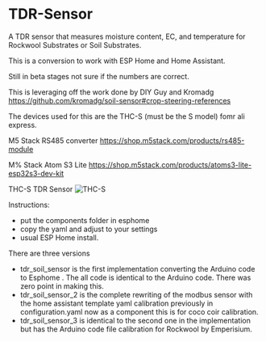 # TDR-Sensor
A TDR sensor that measures moisture content, EC, and temperature for Rockwool Substrates or Soil Substrates.

This is a conversion to work with ESP Home and Home Assistant. 

Still in beta stages not sure if the numbers are correct. 

This is leveraging off the work done by DIY Guy and Kromadg https://github.com/kromadg/soil-sensor#crop-steering-references

The devices used for this are the THC-S (must be the S model) fomr ali express. 

M5 Stack RS485 converter
https://shop.m5stack.com/products/rs485-module

M% Stack Atom S3 Lite
https://shop.m5stack.com/products/atoms3-lite-esp32s3-dev-kit

THC-S TDR Sensor 
![THC-S](https://github.com/JakeTheRabbit/TDR-Sensor/assets/123831499/ea930549-49fb-4f87-b6bd-3b73210863cc)


Instructions: 
- put the components folder in esphome
- copy the yaml and adjust to your settings
- usual ESP Home install.


There are three versions
- tdr_soil_sensor is the first implementation converting the Arduino code to Esphome . The all code is identical to the Arduino code. There was zero point in making this.
- tdr_soil_sensor_2 is the complete rewriting of the modbus sensor with the home assistant template yaml calibration previously in configuration.yaml now as a component this is for  coco coir calibration. 
- tdr_soil_sensor_3 is identical to the second one in the implementation but has the Arduino code file calibration for Rockwool by Emperisium.
